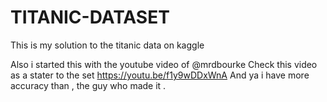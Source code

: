 # TITANIC-DATASET
This is my solution to the titanic data on kaggle

Also i started this with the youtube video of @mrdbourke 
Check this video as a stater to the set https://youtu.be/f1y9wDDxWnA
And ya i have more accuracy than , the guy who made it .
